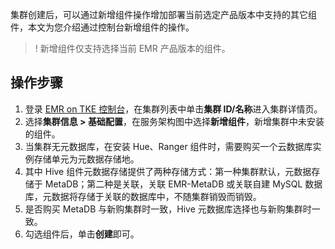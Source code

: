 集群创建后，可以通过新增组件操作增加部署当前选定产品版本中支持的其它组件，本文为您介绍通过控制台新增组件的操作。
>! 新增组件仅支持选择当前 EMR 产品版本的组件。

## 操作步骤
1. 登录 [EMR on TKE 控制台](https://console.cloud.tencent.com/emr/tke)，在集群列表中单击**集群 ID/名称**进入集群详情页。
2. 选择**集群信息 > 基础配置**，在服务架构图中选择**新增组件**，新增集群中未安装的组件。
3. 当集群无元数据库，在安装 Hue、Ranger 组件时，需要购买一个云数据库实例存储单元为元数据存储地。
4. 其中 Hive 组件元数据存储提供了两种存储方式：第一种集群默认，元数据存储于 MetaDB；第二种是关联，关联 EMR-MetaDB 或关联自建 MySQL 数据库，元数据将存储于关联的数据库中，不随集群销毁而销毁。
5. 是否购买 MetaDB 与新购集群时一致，Hive 元数据库选择也与新购集群时一致。
6. 勾选组件后，单击**创建**即可。
